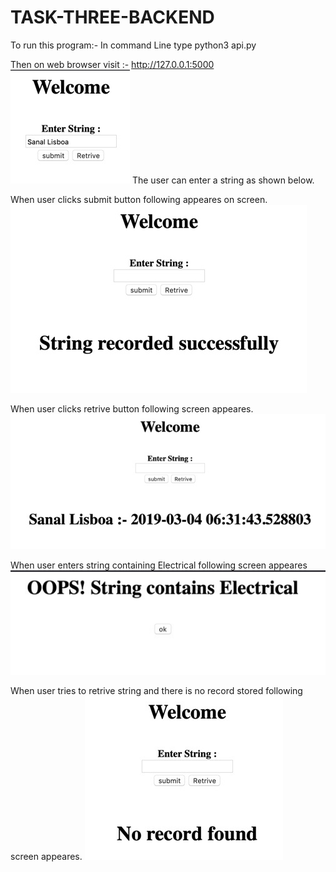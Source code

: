 # TASK-THREE-BACKEND

To run this program:-
In command Line type
python3 api.py

Then on web browser visit :- http://127.0.0.1:5000
![alt text](https://github.com/SanalLisboa/Project-Images/blob/master/UNADJUSTEDNONRAW_mini_1e.jpg)
The user can enter a string as shown below.


When user clicks submit button following appeares on screen.
![alt text](https://github.com/SanalLisboa/Project-Images/blob/master/Image%2004-03-19%20at%206.32%20AM.jpg)

When user clicks retrive button following screen appeares.
![alt text](https://github.com/SanalLisboa/Project-Images/blob/master/Image%2004-03-19%20at%206.32%20AM%20(1).jpg)

When user enters string containing Electrical following screen appeares
![alt text](https://github.com/SanalLisboa/Project-Images/blob/master/UNADJUSTEDNONRAW_mini_20.jpg)

When user tries to retrive string and there is no record stored following screen appeares.
![alt text](https://github.com/SanalLisboa/Project-Images/blob/master/UNADJUSTEDNONRAW_mini_21.jpg)
